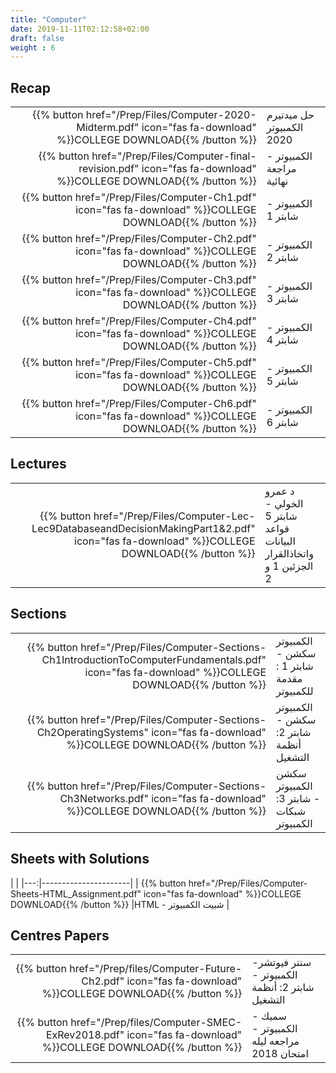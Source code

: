 ```yaml
---
title: "Computer"
date: 2019-11-11T02:12:58+02:00
draft: false
weight : 6
---
```



## Recap

|  | |
|---:|----------------------|
| {{% button href="/Prep/Files/Computer-2020-Midterm.pdf" icon="fas fa-download" %}}COLLEGE DOWNLOAD{{% /button %}} | حل ميدتيرم الكمبيوتر 2020 |
| {{% button href="/Prep/Files/Computer-final-revision.pdf" icon="fas fa-download" %}}COLLEGE DOWNLOAD{{% /button %}} |  الكمبيوتر - مراجعة نهائية |
| {{% button href="/Prep/Files/Computer-Ch1.pdf" icon="fas fa-download" %}}COLLEGE DOWNLOAD{{% /button %}} |  الكمبيوتر - شابتر 1 |
| {{% button href="/Prep/Files/Computer-Ch2.pdf" icon="fas fa-download" %}}COLLEGE DOWNLOAD{{% /button %}} |  الكمبيوتر - شابتر 2 |
| {{% button href="/Prep/Files/Computer-Ch3.pdf" icon="fas fa-download" %}}COLLEGE DOWNLOAD{{% /button %}} |  الكمبيوتر - شابتر 3 |
| {{% button href="/Prep/Files/Computer-Ch4.pdf" icon="fas fa-download" %}}COLLEGE DOWNLOAD{{% /button %}} |  الكمبيوتر - شابتر 4 |
| {{% button href="/Prep/Files/Computer-Ch5.pdf" icon="fas fa-download" %}}COLLEGE DOWNLOAD{{% /button %}} |  الكمبيوتر - شابتر 5 |
| {{% button href="/Prep/Files/Computer-Ch6.pdf" icon="fas fa-download" %}}COLLEGE DOWNLOAD{{% /button %}} |  الكمبيوتر - شابتر 6 |

## Lectures


|  | |
|---:|----------------------|
| {{% button href="/Prep/Files/Computer-Lec-Lec9DatabaseandDecisionMakingPart1&2.pdf" icon="fas fa-download" %}}COLLEGE DOWNLOAD{{% /button %}} | د عمرو الخولي  - شابتر 5 قواعد البيانات واتخاذالقرار الجزئين 1 و 2 |

## Sections

|  | |
|---:|----------------------|
| {{% button href="/Prep/Files/Computer-Sections-Ch1IntroductionToComputerFundamentals.pdf" icon="fas fa-download" %}}COLLEGE DOWNLOAD{{% /button %}} |  الكمبيوتر سكشن - شابتر 1 : مقدمة للكمبيوتر |
| {{% button href="/Prep/Files/Computer-Sections-Ch2OperatingSystems" icon="fas fa-download" %}}COLLEGE DOWNLOAD{{% /button %}} |  الكمبيوتر سكشن - شابتر 2: أنظمة التشغيل  |
| {{% button href="/Prep/Files/Computer-Sections-Ch3Networks.pdf" icon="fas fa-download" %}}COLLEGE DOWNLOAD{{% /button %}} | سكشن الكمبيوتر - شابتر 3: شبكات الكمبيوتر |



## Sheets with Solutions

  | |
|---:|----------------------|
| {{% button href="/Prep/Files/Computer-Sheets-HTML_Assignment.pdf" icon="fas fa-download" %}}COLLEGE DOWNLOAD{{% /button %}} |HTML   -  شييت الكمبيوتر  |

## Centres Papers 

|  | |
|---:|----------------------|
| {{% button href="/Prep/files/Computer-Future-Ch2.pdf" icon="fas fa-download" %}}COLLEGE DOWNLOAD{{% /button %}} | سنتر فيوتشر- الكمبيوتر - شابتر 2: أنظمة التشغيل|
| {{% button href="/Prep/files/Computer-SMEC-ExRev2018.pdf" icon="fas fa-download" %}}COLLEGE DOWNLOAD{{% /button %}} | سميك - الكمبيوتر - مراجعه ليله امتحان 2018 |

